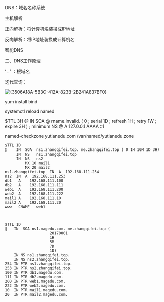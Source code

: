 DNS：域名名称系统

主机解析

正向解析：将计算机名装换成IP地址

反向解析：将IP地址装换成计算机名



智能DNS

二、DNS工作原理

‘ . ’ ：根域名



迭代查询：

![{3506A18A-5B3C-412A-823B-2B241A837BF0}](https://notes-ming.oss-cn-beijing.aliyuncs.com/images/20241221143349270.png)

yum install bind

systemctl reload named





$TTL 3H
@   IN SOA  @ rname.invalid. (
                    0   ; serial
                    1D  ; refresh
                    1H  ; retry
                    1W  ; expire
                    3H )    ; minimum
    NS  @
    A   127.0.0.1
    AAAA    ::1



named-checkzone yutianedu.com /var/named/yutianedu.zone



```shell
$TTL 1D
@    IN  SOA  ns1.zhangqifei.top. me.zhangqifei.top ( 0 1H 10M 1D 3H)
     IN  NS   ns1.zhangqifei.top
     IN  NS   ns2
         MX 10 mail1
         MX 20 mail2
ns1.zhangqifei.top  IN  A  192.168.111.254
ns2  IN  A  192.168.111.253  
db1   A    192.168.111.100
db2   A    192.168.111.111
web1  A    192.168.111.200
web2  A    192.168.111.222
mail1 A    192.168.111.10
mail2 A    192.168.111.20
www   CNAME   web1



$TTL 1D
@   IN  SOA ns1.magedu.com. me.zhangqifei.top (
                    20170001
                    1H
                    5M
                    7D
                    1D)
    IN NS ns1.zhangqifei.top.
    IN NS ns2.zhangqifei.top.
254 IN PTR ns1.zhangqifei.top.
253 IN PTR ns2.zhangqifei.top.
100 IN PTR db1.magedu.com.
111 IN PTR db2.magedu.com.
200 IN PTR web1.magedu.com.
222 IN PTR web2.magedu.com.
10  IN PTR mail1.magedu.com.
20  IN PTR mail2.magedu.com.
```



